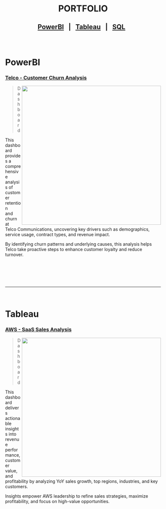 <h1 align="center">    PORTFOLIO </h1>

<h2 align="center">  

 [PowerBI](#powerbi) &nbsp;  |  &nbsp; [Tableau](#tableau) &nbsp; | &nbsp;  [SQL](#sql) &nbsp; 


 </br>
 
# PowerBI

### [Telco - Customer Churn Analysis ]() 
<img align="right" width="450" src="https://github.com/user-attachments/assets/be8d3249-d989-4cf3-8a78-f8eb13943ede"/>

> Dashboard </br>

</p>
This dashboard provides a comprehensive analysis of customer retention</br>
and churn at Telco Communications, uncovering key drivers such as 
demographics, service usage, contract types, and revenue impact.
</p>
By identifying churn patterns and underlying causes, this analysis helps</br>
Telco take proactive steps to enhance customer loyalty and reduce turnover.
</br> 
</p>


   
</br>
</br>
</br>
</br>


-----------------------------------------------------------------------------------------------------------------------------------------------------------------------------------------------------
</br>

# Tableau

### [AWS - SaaS Sales Analysis]() 
<img align="right" width="450" src="https://github.com/user-attachments/assets/7445e2d6-c519-4256-a0a1-2a0049fda8f1" />

> Dashboard </br>

This dashboard delivers actionable insights into revenue performance, customer
value, and profitability by analyzing YoY sales growth, top regions, industries, and key customers.  
</p>
Insights empower AWS leadership to refine sales strategies, maximize profitability,
and focus on high-value opportunities.

</br> </br>

     
</br>
</br>




